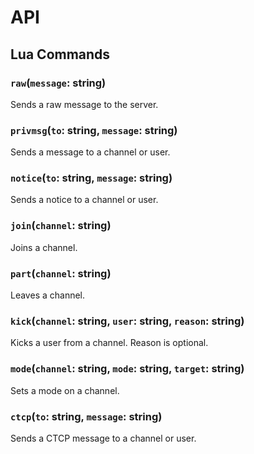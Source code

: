 # API

## Lua Commands

### `raw`(`message`: string)

Sends a raw message to the server.

### `privmsg`(`to`: string, `message`: string)

Sends a message to a channel or user.

### `notice`(`to`: string, `message`: string)

Sends a notice to a channel or user.

### `join`(`channel`: string)

Joins a channel.

### `part`(`channel`: string)

Leaves a channel.

### `kick`(`channel`: string, `user`: string, `reason`: string)

Kicks a user from a channel. Reason is optional.

### `mode`(`channel`: string, `mode`: string, `target`: string)

Sets a mode on a channel.

### `ctcp`(`to`: string, `message`: string)

Sends a CTCP message to a channel or user.

